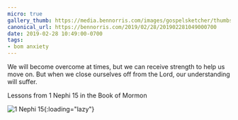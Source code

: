 ```yaml
---
micro: true
gallery_thumb: https://media.bennorris.com/images/gospelsketcher/thumbs/1-nephi-15-00.jpg
canonical_url: https://bennorris.com/2019/02/28/201902281049000700
date: 2019-02-28 10:49:00-0700
tags:
- bom anxiety
---
```


We will become overcome at times, but we can receive strength to help us move on. But when we close ourselves off from the Lord, our understanding will suffer.

Lessons from 1 Nephi 15 in the Book of Mormon

![1 Nephi 15](https://media.bennorris.com/images/gospelsketcher/bom-anxiety-study/1-nephi-15-00.jpg){:loading="lazy"}